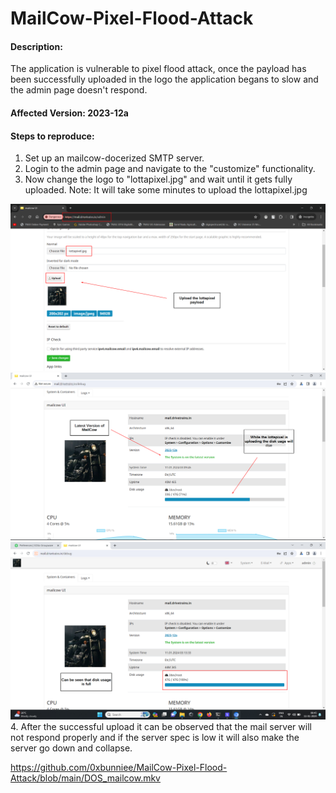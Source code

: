 # MailCow-Pixel-Flood-Attack
#### Description:
The application is vulnerable to pixel flood attack, once the payload has been successfully uploaded in the logo the application begans to slow and the admin page doesn't respond.

#### Affected Version: 2023-12a

#### Steps to reproduce:
1. Set up an mailcow-docerized SMTP server.
2. Login to the admin page and navigate to the "customize" functionality.
3. Now change the logo to "lottapixel.jpg" and wait until it gets fully uploaded. Note: It will take some minutes to upload the lottapixel.jpg
  <img src="POC-1.png"/>
  <img src="POC-2.png"/>
  <img src="POC-3.png"/>
4. After the successful upload it can be observed that the mail server will not respond properly and if the server spec is low it will also make the server go down and collapse.

https://github.com/0xbunniee/MailCow-Pixel-Flood-Attack/blob/main/DOS_mailcow.mkv

